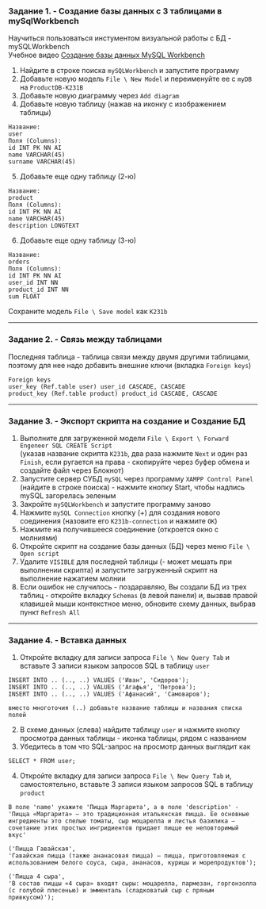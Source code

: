 ### Задание 1. - Создание базы данных c 3 таблицами в mySqlWorkbench

Научиться пользоваться инстументом визуальной работы с БД - mySQLWorkbench  
Учебное видео [Создание базы данных MySQL Workbench](https://www.youtube.com/watch?v=ChLjnsKLoZE)  

1. Найдите в строке поиска `mySQLWorkbench` и запустите программу  
2. Добавьте новую модель `File \ New Model` и переименуйте ее с `myDB` на `ProductDB-K231B`
3. Добавьте новую диаграмму через `Add diagram`
4. Добавьте новую таблицу (нажав на иконку с изображением таблицы)
```
Название:
user
Поля (Columns):
id INT PK NN AI
name VARCHAR(45)
surname VARCHAR(45)
```
5. Добавьте еще одну таблицу (2-ю)
```
Название:
product
Поля (Columns):
id INT PK NN AI
name VARCHAR(45)
description LONGTEXT
```
6. Добавьте еще одну таблицу (3-ю)
```
Название:
orders
Поля (Columns):
id INT PK NN AI
user_id INT NN
product_id INT NN
sum FLOAT
```
Сохраните модель `File \ Save model` как `K231b`
<hr>

### Задание 2. - Связь между таблицами

Последняя таблица - таблица связи между двумя другими таблицами,   
поэтому для нее надо добавить внешние ключи (вкладка `Foreign keys`)
```
Foreign keys
user_key (Ref.table user) user_id CASCADE, CASCADE
product_key (Ref.table product) product_id CASCADE, CASCADE
```
<hr>

### Задание 3. - Экспорт скрипта на создание и Создание БД

1. Выполните для загруженной модели `File \ Export \ Forward Engeneer SQL CREATE Script`  
(указав название скрипта `K231b`, два раза нажмите `Next` и один раз `Finish`, если ругается на права - скопируйте через буфер обмена и создайте файл через Блокнот)  
2. Запустите сервер СУБД `mySQL` через программу `XAMPP Control Panel` (найдите в строке поиска) - нажмите кнопку Start, чтобы надпись mySQL загорелась зеленым
3. Закройте `mySQLWorkbench` и запустите программу заново
4. Нажмите `mySQL Connection` кнопку (+) для создания нового соединения
(назовите его `K231b-connection` и нажмите `OK`)
5. Нажмите на получившееся соединение (откроется окно с молниями)
6. Откройте скрипт на создание базы данных (БД) через меню `File \ Open script`
7. Удалите `VISIBLE` для последней таблицы (- может мешать при выполнении скрипта) и
   запустите загруженный скрипт на выполнение нажатием молнии
8. Если ошибок не случилось - поздаравляю, Вы создали БД из трех таблиц - откройте вкладку `Schemas` (в левой панели) и, вызвав правой клавишей мыши контекстное меню, обновите схему данных, выбрав пункт `Refresh All`
<hr>

### Задание 4. - Вставка данных

1. Откройте вкладку для записи запроса `File \ New Query Tab` и вставьте 3 записи языком запросов SQL в таблицу `user`
```
INSERT INTO .. (.., ..) VALUES ('Иван', 'Сидоров');
INSERT INTO .. (.., ..) VALUES ('Агафья', 'Петрова');
INSERT INTO .. (.., ..) VALUES ('Афанасий', 'Самоваров');

вместо многоточия (..) добавьте название таблицы и названия списка полей
```
2. В схеме данных (слева) найдите таблицу `user` и нажмите кнопку просмотра данных таблицы - иконка таблицы, рядом с названием
3. Убедитесь в том что SQL-запрос на просмотр данных выглядит как
```
SELECT * FROM user;
```
4. Откройте вкладку для записи запроса `File \ New Query Tab` и, самостоятельно, вставьте 3 записи языком запросов SQL в таблицу `product`
```
В поле 'name' укажите 'Пицца Маргарита', а в поле 'description' - 'Пицца «Маргарита» — это традиционная итальянская пицца. Ее основные ингредиенты это спелые томаты, сыр моцарелла и листья базилика — сочетание этих простых ингридиентов придает пицце ее неповторимый вкус'

('Пицца Гавайская',
'Гавайская пицца (также ананасовая пицца) — пицца, приготовляемая с использованием белого соуса, сыра, ананасов, курицы и морепродуктов');

('Пицца 4 сыра',
'В состав пиццы «4 сыра» входят сыры: моцарелла, пармезан, горгонзолла (с голубой плесенью) и эмменталь (сладковатый сыр с пряным привкусом)');
```
